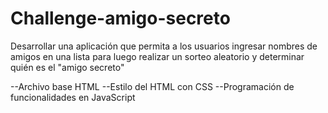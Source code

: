 # Challenge-amigo-secreto
Desarrollar una aplicación que permita a los usuarios ingresar nombres de amigos en una lista para luego realizar un sorteo aleatorio y determinar quién es el "amigo secreto"

--Archivo base HTML
--Estilo del HTML con CSS
--Programación de funcionalidades en JavaScript
